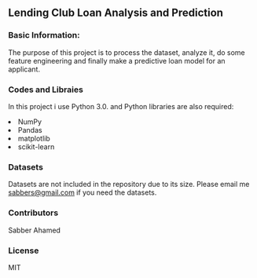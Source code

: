 ## Lending Club Loan Analysis and Prediction

### Basic Information:
The purpose of this project is to process the dataset, analyze it, do some feature engineering and finally make a predictive loan model for an applicant.

### Codes and Libraies
In this project i use Python 3.0. and Python libraries are also required:

<li> NumPy
<li> Pandas
<li> matplotlib
<li> scikit-learn

### Datasets 
Datasets are not included in the repository due to its size. Please email me sabbers@gmail.com if you need the datasets.


### Contributors

Sabber Ahamed

### License

MIT
